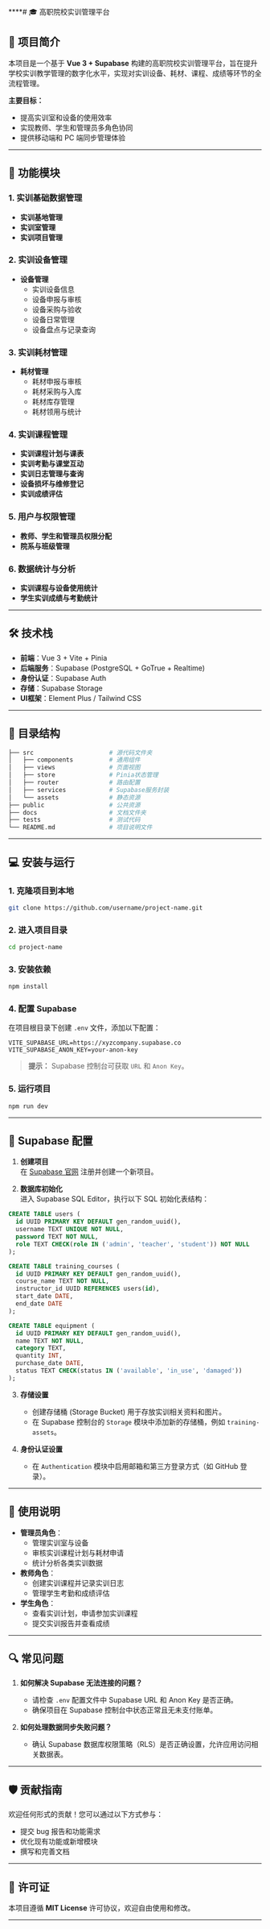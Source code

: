 ****# 🎓 高职院校实训管理平台  

## 📌 项目简介  
本项目是一个基于 **Vue 3 + Supabase** 构建的高职院校实训管理平台，旨在提升学校实训教学管理的数字化水平，实现对实训设备、耗材、课程、成绩等环节的全流程管理。  

**主要目标：**  
- 提高实训室和设备的使用效率  
- 实现教师、学生和管理员多角色协同  
- 提供移动端和 PC 端同步管理体验  

---

## 🚀 功能模块  

### **1. 实训基础数据管理**  
- **实训基地管理**  
- **实训室管理**  
- **实训项目管理**  

### **2. 实训设备管理**  
- **设备管理**  
  - 实训设备信息  
  - 设备申报与审核  
  - 设备采购与验收  
  - 设备日常管理  
  - 设备盘点与记录查询  

### **3. 实训耗材管理**  
- **耗材管理**  
  - 耗材申报与审核  
  - 耗材采购与入库  
  - 耗材库存管理  
  - 耗材领用与统计  

### **4. 实训课程管理**  
- **实训课程计划与课表**  
- **实训考勤与课堂互动**  
- **实训日志管理与查询**  
- **设备损坏与维修登记**  
- **实训成绩评估**  

### **5. 用户与权限管理**  
- **教师、学生和管理员权限分配**  
- **院系与班级管理**  

### **6. 数据统计与分析**  
- **实训课程与设备使用统计**  
- **学生实训成绩与考勤统计**  

---

## 🛠️ 技术栈  
- **前端**：Vue 3 + Vite + Pinia  
- **后端服务**：Supabase (PostgreSQL + GoTrue + Realtime)  
- **身份认证**：Supabase Auth  
- **存储**：Supabase Storage  
- **UI框架**：Element Plus / Tailwind CSS  

---

## 📂 目录结构  
```bash
├── src                     # 源代码文件夹
│   ├── components          # 通用组件
│   ├── views               # 页面视图
│   ├── store               # Pinia状态管理
│   ├── router              # 路由配置
│   ├── services            # Supabase服务封装
│   └── assets              # 静态资源
├── public                  # 公共资源
├── docs                    # 文档文件夹
├── tests                   # 测试代码
└── README.md               # 项目说明文件
```

---

## 💻 安装与运行  

### 1. 克隆项目到本地  
```bash
git clone https://github.com/username/project-name.git
```

### 2. 进入项目目录  
```bash
cd project-name
```

### 3. 安装依赖  
```bash
npm install
```

### 4. 配置 Supabase  
在项目根目录下创建 `.env` 文件，添加以下配置：  
```env
VITE_SUPABASE_URL=https://xyzcompany.supabase.co
VITE_SUPABASE_ANON_KEY=your-anon-key
```
> **提示：** Supabase 控制台可获取 `URL` 和 `Anon Key`。  

### 5. 运行项目  
```bash
npm run dev
```

---

## 🔧 Supabase 配置  

1. **创建项目**  
   在 [Supabase 官网](https://supabase.com) 注册并创建一个新项目。  

2. **数据库初始化**  
   进入 Supabase SQL Editor，执行以下 SQL 初始化表结构：  
```sql
CREATE TABLE users (
  id UUID PRIMARY KEY DEFAULT gen_random_uuid(),
  username TEXT UNIQUE NOT NULL,
  password TEXT NOT NULL,
  role TEXT CHECK(role IN ('admin', 'teacher', 'student')) NOT NULL
);

CREATE TABLE training_courses (
  id UUID PRIMARY KEY DEFAULT gen_random_uuid(),
  course_name TEXT NOT NULL,
  instructor_id UUID REFERENCES users(id),
  start_date DATE,
  end_date DATE
);

CREATE TABLE equipment (
  id UUID PRIMARY KEY DEFAULT gen_random_uuid(),
  name TEXT NOT NULL,
  category TEXT,
  quantity INT,
  purchase_date DATE,
  status TEXT CHECK(status IN ('available', 'in_use', 'damaged'))
);
```

3. **存储设置**  
   - 创建存储桶 (Storage Bucket) 用于存放实训相关资料和图片。  
   - 在 Supabase 控制台的 `Storage` 模块中添加新的存储桶，例如 `training-assets`。  

4. **身份认证设置**  
   - 在 `Authentication` 模块中启用邮箱和第三方登录方式（如 GitHub 登录）。  

---

## 📝 使用说明  
- **管理员角色**：  
  - 管理实训室与设备  
  - 审核实训课程计划与耗材申请  
  - 统计分析各类实训数据  
- **教师角色**：  
  - 创建实训课程并记录实训日志  
  - 管理学生考勤和成绩评估  
- **学生角色**：  
  - 查看实训计划，申请参加实训课程  
  - 提交实训报告并查看成绩  

---

## 🔍 常见问题  

1. **如何解决 Supabase 无法连接的问题？**  
   - 请检查 `.env` 配置文件中 Supabase URL 和 Anon Key 是否正确。  
   - 确保项目在 Supabase 控制台中状态正常且无未支付账单。  

2. **如何处理数据同步失败问题？**  
   - 确认 Supabase 数据库权限策略（RLS）是否正确设置，允许应用访问相关数据表。  

---

## 🛡️ 贡献指南  
欢迎任何形式的贡献！您可以通过以下方式参与：  
- 提交 bug 报告和功能需求  
- 优化现有功能或新增模块  
- 撰写和完善文档  

---

## 📜 许可证  
本项目遵循 **MIT License** 许可协议，欢迎自由使用和修改。  

---
